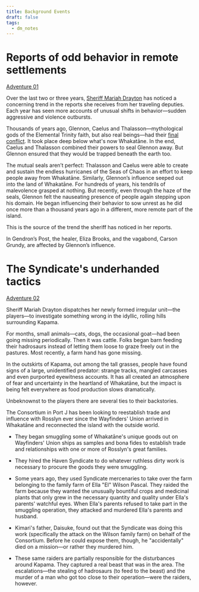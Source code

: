 ```yaml
---
title: Background Events
draft: false
tags:
  - dm_notes
---
```

# Reports of odd behavior in remote settlements
[Adventure 01](01-medicine-show-DM)

Over the last two or three years, [Sheriff Mariah Drayton](mariah-drayton) has noticed a concerning trend in the reports she receives from her traveling deputies. Each year has seen more accounts of unusual shifts in behavior—sudden aggressive and violence outbursts.

Thousands of years ago, Glennon, Caelus and Thalasson—mythological gods of the Elemental Trinity faith, but also real beings—had their [final conflict](elemental-trinity#divine-schism). It took place deep below what's now Whakatāne. In the end, Caelus and Thalasson combined their powers to seal Glennon away. But Glennon ensured that they would be trapped beneath the earth too. 

The mutual seals aren’t perfect: Thalasson and Caelus were able to create and sustain the endless hurricanes of the Seas of Chaos in an effort to keep people away from Whakatāne. Similarly, Glennon’s influence seeped out into the land of Whakatāne. For hundreds of years, his tendrils of malevolence grasped at nothing. But recently, even through the haze of the seals, Glennon felt the nauseating presence of people again stepping upon his domain. He began influencing their behavior to sow unrest as he did once more than a thousand years ago in a different, more remote part of the island.

This is the source of the trend the sheriff has noticed in her reports.

In Gendron’s Post, the healer, Eliza Brooks, and the vagabond, Carson Grundy, are affected by Glennon’s influence.
# The Syndicate's underhanded tactics
[Adventure 02](02-beast-tall-grasses-DM)

Sheriff Mariah Drayton dispatches her newly formed irregular unit—the players—to investigate something wrong in the idyllic, rolling hills surrounding Kapama. 

For months, small animals—cats, dogs, the occasional goat—had been going missing periodically. Then it was cattle. Folks began barn feeding their hadrosaurs instead of letting them loose to graze freely out in the pastures. Most recently, a farm hand has gone missing.

In the outskirts of Kapama, out among the tall grasses, people have found signs of a large, unidentified predator: strange tracks, mangled carcasses and even purported eyewitness accounts. It has all created an atmosphere of fear and uncertainty in the heartland of Whakatāne, but the impact is being felt everywhere as food production slows dramatically.

Unbeknownst to the players there are several ties to their backstories.

The Consortium in Port J has been looking to reestablish trade and influence with Rosslyn ever since the Wayfinders' Union arrived in Whakatāne and reconnected the island with the outside world. 

* They began smuggling some of Whakatāne's unique goods out on Wayfinders' Union ships as samples and bona fides to establish trade and relationships with one or more of Rosslyn's great families.

* They hired the Haven Syndicate to do whatever ruthless dirty work is necessary to procure the goods they were smuggling.

* Some years ago, they used Syndicate mercenaries to take over the farm belonging to the family farm of Ella "El" Wilson Pascal. They raided the farm because they wanted the unusually bountiful crops and medicinal plants that only grew in the necessary quantity and quality under Ella's parents' watchful eyes. When Ella's parents refused to take part in the smuggling operation, they attacked and murdered Ella's parents and husband.

* Kimari's father, Daisuke, found out that the Syndicate was doing this work (specifically the attack on the Wilson family farm) on behalf of the Consortium. Before he could expose them, though, he "accidentally" died on a mission—or rather they murdered him.

* These same raiders are partially responsible for the disturbances around Kapama. They captured a real beast that was in the area. The escalations—the stealing of hadrosaurs (to feed to the beast) and the murder of a man who got too close to their operation—were the raiders, however.